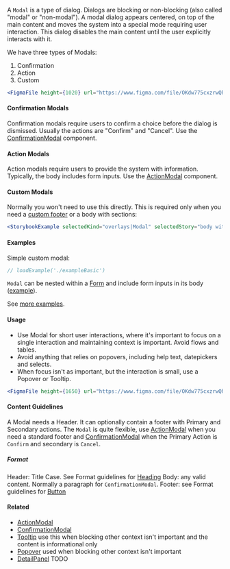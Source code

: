 A `Modal` is a type of dialog. Dialogs are blocking or non-blocking (also called "modal" or "non-modal"). A modal dialog appears centered, on top of the main content and moves the system into a special mode requiring user interaction. This dialog disables the main content until the user explicitly interacts with it.

We have three types of Modals:

1.  Confirmation
2.  Action
3.  Custom

```jsx noeditor
<FigmaFile height={1020} url="https://www.figma.com/file/OKdw775cxzrwQhGNm1SYM8ZD/Figma-Embed?node-id=149%3A1" />
```

#### Confirmation Modals

Confirmation modals require users to confirm a choice before the dialog is dismissed. Usually the actions are "Confirm"
and "Cancel". Use the [ConfirmationModal](/#!/ConfirmationModal) component.

#### Action Modals

Action modals require users to provide the system with information. Typically, the body includes form inputs.
Use the [ActionModal](/#!/ActionModal) component.

#### Custom Modals

Normally you won't need to use this directly. This is required only when you need a [custom footer](/app/stories/?selectedKind=overlays|Modal&selectedStory=custom%20footer) or a body with sections:

```jsx noeditor
<StorybookExample selectedKind="overlays|Modal" selectedStory="body with sections" />
```

#### Examples

Simple custom modal:

```jsx
// loadExample('./exampleBasic')
```

`Modal` can be nested within a [Form](/#!/Form) and include form inputs in its body
([example](/app/stories/?selectedKind=forms|Form&selectedStory=modal%20form)).

See [more examples](/app/stories/?selectedKind=overlays|Modal).

#### Usage

- Use Modal for short user interactions, where it's important to focus on a single interaction and maintaining context is important. Avoid flows and tables.
- Avoid anything that relies on popovers, including help text, datepickers and selects.
- When focus isn't as important, but the interaction is small, use a Popover or Tooltip.

```jsx noeditor
<FigmaFile height={1650} url="https://www.figma.com/file/OKdw775cxzrwQhGNm1SYM8ZD/Figma-Embed?node-id=1176%3A4908" />
```

#### Content Guidelines

A Modal needs a Header.
It can optionally contain a footer with Primary and Secondary actions.
The `Modal` is quite flexible, use [ActionModal](/#!/ActionModal) when you need a standard
footer and [ConfirmationModal](/#!/ConfirmationModal) when the Primary Action is `Confirm` and secondary is `Cancel`.

##### Format

Header: Title Case. See Format guidelines for [Heading](/#!/Heading)
Body: any valid content. Normally a paragraph for `ConfirmationModal`.
Footer: see Format guidelines for [Button](/#!/Button)

#### Related

- [ActionModal](/#!/ActionModal)
- [ConfirmationModal](/#!/ConfirmationModal)
- [Tooltip](/#!/Tooltip) use this when blocking other context isn't important
  and the content is informational only
- [Popover](/#!/Popover) used when blocking other context isn't important
- [DetailPanel](/#!/detailpanel) TODO
